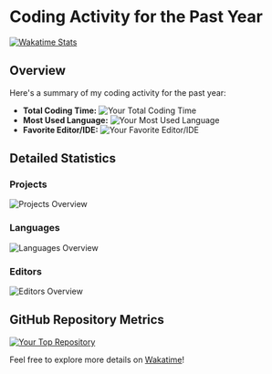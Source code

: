 # Coding Activity for the Past Year

[![Wakatime Stats](https://wakatime.com/badge/user/018bd7d5-20a7-48f2-b2f1-7e6c6eb2c1f0.svg)](https://wakatime.com/@018bd7d5-20a7-48f2-b2f1-7e6c6eb2c1f0)

## Overview

Here's a summary of my coding activity for the past year:

- **Total Coding Time:** ![Your Total Coding Time](https://wakatime.com/badge/user/018bd7d5-20a7-48f2-b2f1-7e6c6eb2c1f0/total.svg)
- **Most Used Language:** ![Your Most Used Language](https://wakatime.com/badge/user/018bd7d5-20a7-48f2-b2f1-7e6c6eb2c1f0/language.svg)
- **Favorite Editor/IDE:** ![Your Favorite Editor/IDE](https://wakatime.com/badge/user/018bd7d5-20a7-48f2-b2f1-7e6c6eb2c1f0/editor.svg)

## Detailed Statistics

### Projects

![Projects Overview](https://wakatime.com/badge/user/018bd7d5-20a7-48f2-b2f1-7e6c6eb2c1f0/projects.svg)

### Languages

![Languages Overview](https://wakatime.com/badge/user/018bd7d5-20a7-48f2-b2f1-7e6c6eb2c1f0/languages.svg)

### Editors

![Editors Overview](https://wakatime.com/badge/user/018bd7d5-20a7-48f2-b2f1-7e6c6eb2c1f0/editors.svg)

## GitHub Repository Metrics

[![Your Top Repository](https://wakatime.com/badge/github/018bd7d5-20a7-48f2-b2f1-7e6c6eb2c1f0/repo-name.svg)](https://wakatime.com/badge/github/018bd7d5-20a7-48f2-b2f1-7e6c6eb2c1f0/repo-name)

Feel free to explore more details on [Wakatime](https://wakatime.com/@018bd7d5-20a7-48f2-b2f1-7e6c6eb2c1f0)!
